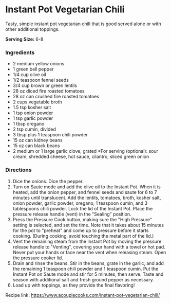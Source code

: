 # Instant Pot Vegetarian Chili

Tasty, simple instant pot vegetarian chili that is good served alone or with other additional toppings.

**Serving Size:** 6-8

### Ingredients

* 2 medium yellow onions
* 1 green bell pepper
* 1/4 cup olive oil
* 1/2 teaspoon fennel seeds
* 3/4 cup brown or green lentils
* 28 oz diced fire roasted tomatoes
* 28 oz can crushed fire roasted tomatoes
* 2 cups vegetable broth
* 1.5 tsp kosher salt
* 1 tsp onion powder
* 1 tsp garlic powder
* 1 tbsp oregano
* 2 tsp cumin, divided
* 3 tbsp plus 1 teaspoon chili powder
* 15 oz can kidney beans
* 15 oz can black beans
* 2 medium or 1 large garlic clove, grated
*For serving (optional): sour cream, shredded cheese, hot sauce, cilantro, sliced green onion

### Directions

1. Dice the onions. Dice the pepper.
2. Turn on Saute mode and add the olive oil to the Instant Pot. When it is heated, add the onion pepper, and fennel seeds and saute for 6 to 7 minutes until translucent. Add the lentils, tomatoes, broth, kosher salt, onion powder, garlic powder, oregano, 1 teaspoon cumin, and 3 tablespoons chili powder. Lock the lid of the Instant Pot. Place the pressure release handle (vent) in the "Sealing" position.
3. Press the Pressure Cook button, making sure the "High Pressure" setting is selected, and set the time. Note that it takes about 15 minutes for the pot to "preheat" and come up to pressure before it starts cooking. (During cooking, avoid touching the metal part of the lid.)
4. Vent the remaining steam from the Instant Pot by moving the pressure release handle to "Venting", covering your hand with a towel or hot pad. Never put your hands or face near the vent when releasing steam. Open the pressure cooker lid.
5. Drain and rinse the beans. Stir in the beans, grate in the garlic, and add the remaining 1 teaspoon chili powder and 1 teaspoon cumin. Put the Instant Pot on Saute mode and stir for 5 minutes, then serve. Taste and season with additional salt and fresh ground pepper as necessary.
6. Load up with toppings, as they provide the final flavoring!

Recipe link: https://www.acouplecooks.com/instant-pot-vegetarian-chili/
